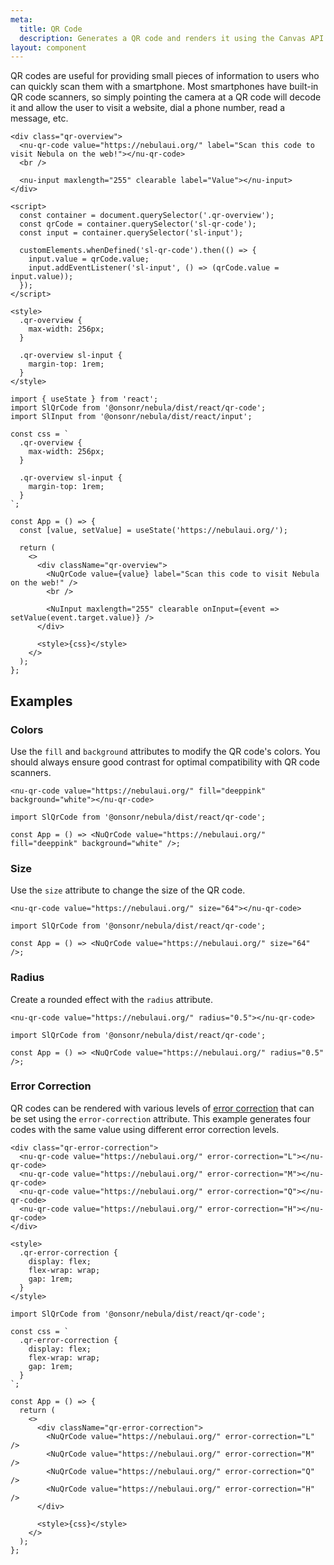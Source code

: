 ```yaml
---
meta:
  title: QR Code
  description: Generates a QR code and renders it using the Canvas API.
layout: component
---
```


QR codes are useful for providing small pieces of information to users who can quickly scan them with a smartphone. Most smartphones have built-in QR code scanners, so simply pointing the camera at a QR code will decode it and allow the user to visit a website, dial a phone number, read a message, etc.

```html:preview
<div class="qr-overview">
  <nu-qr-code value="https://nebulaui.org/" label="Scan this code to visit Nebula on the web!"></nu-qr-code>
  <br />

  <nu-input maxlength="255" clearable label="Value"></nu-input>
</div>

<script>
  const container = document.querySelector('.qr-overview');
  const qrCode = container.querySelector('sl-qr-code');
  const input = container.querySelector('sl-input');

  customElements.whenDefined('sl-qr-code').then(() => {
    input.value = qrCode.value;
    input.addEventListener('sl-input', () => (qrCode.value = input.value));
  });
</script>

<style>
  .qr-overview {
    max-width: 256px;
  }

  .qr-overview sl-input {
    margin-top: 1rem;
  }
</style>
```

```jsx:react
import { useState } from 'react';
import SlQrCode from '@onsonr/nebula/dist/react/qr-code';
import SlInput from '@onsonr/nebula/dist/react/input';

const css = `
  .qr-overview {
    max-width: 256px;
  }

  .qr-overview sl-input {
    margin-top: 1rem;
  }
`;

const App = () => {
  const [value, setValue] = useState('https://nebulaui.org/');

  return (
    <>
      <div className="qr-overview">
        <NuQrCode value={value} label="Scan this code to visit Nebula on the web!" />
        <br />

        <NuInput maxlength="255" clearable onInput={event => setValue(event.target.value)} />
      </div>

      <style>{css}</style>
    </>
  );
};
```

## Examples

### Colors

Use the `fill` and `background` attributes to modify the QR code's colors. You should always ensure good contrast for optimal compatibility with QR code scanners.

```html:preview
<nu-qr-code value="https://nebulaui.org/" fill="deeppink" background="white"></nu-qr-code>
```

```jsx:react
import SlQrCode from '@onsonr/nebula/dist/react/qr-code';

const App = () => <NuQrCode value="https://nebulaui.org/" fill="deeppink" background="white" />;
```

### Size

Use the `size` attribute to change the size of the QR code.

```html:preview
<nu-qr-code value="https://nebulaui.org/" size="64"></nu-qr-code>
```

```jsx:react
import SlQrCode from '@onsonr/nebula/dist/react/qr-code';

const App = () => <NuQrCode value="https://nebulaui.org/" size="64" />;
```

### Radius

Create a rounded effect with the `radius` attribute.

```html:preview
<nu-qr-code value="https://nebulaui.org/" radius="0.5"></nu-qr-code>
```

```jsx:react
import SlQrCode from '@onsonr/nebula/dist/react/qr-code';

const App = () => <NuQrCode value="https://nebulaui.org/" radius="0.5" />;
```

### Error Correction

QR codes can be rendered with various levels of [error correction](https://www.qrcode.com/en/about/error_correction.html) that can be set using the `error-correction` attribute. This example generates four codes with the same value using different error correction levels.

```html:preview
<div class="qr-error-correction">
  <nu-qr-code value="https://nebulaui.org/" error-correction="L"></nu-qr-code>
  <nu-qr-code value="https://nebulaui.org/" error-correction="M"></nu-qr-code>
  <nu-qr-code value="https://nebulaui.org/" error-correction="Q"></nu-qr-code>
  <nu-qr-code value="https://nebulaui.org/" error-correction="H"></nu-qr-code>
</div>

<style>
  .qr-error-correction {
    display: flex;
    flex-wrap: wrap;
    gap: 1rem;
  }
</style>
```

```jsx:react
import SlQrCode from '@onsonr/nebula/dist/react/qr-code';

const css = `
  .qr-error-correction {
    display: flex;
    flex-wrap: wrap;
    gap: 1rem;
  }
`;

const App = () => {
  return (
    <>
      <div className="qr-error-correction">
        <NuQrCode value="https://nebulaui.org/" error-correction="L" />
        <NuQrCode value="https://nebulaui.org/" error-correction="M" />
        <NuQrCode value="https://nebulaui.org/" error-correction="Q" />
        <NuQrCode value="https://nebulaui.org/" error-correction="H" />
      </div>

      <style>{css}</style>
    </>
  );
};
```
